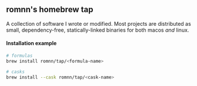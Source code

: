 ## romnn's homebrew tap

A collection of software I wrote or modified.
Most projects are distributed as small, dependency-free, statically-linked binaries for both macos _and_ linux.

#### Installation example

```bash
# formulas
brew install romnn/tap/<formula-name>

# casks
brew install --cask romnn/tap/<cask-name>
```
